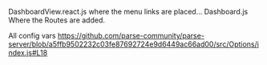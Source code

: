 DashboardView.react.js where the menu links are placed...
Dashboard.js Where the Routes are added.

All config vars
https://github.com/parse-community/parse-server/blob/a5ffb9502232c03fe87692724e9d6449ac66ad00/src/Options/index.js#L18